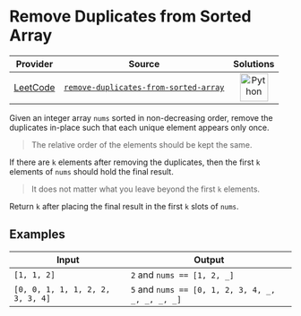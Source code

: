 # Remove Duplicates from Sorted Array

<!-- INFO TABLE BEGIN -->

| Provider                                        | Source                                                                                                     | Solutions                                                                                                                                        |
| :---------------------------------------------: | :--------------------------------------------------------------------------------------------------------: | :----------------------------------------------------------------------------------------------------------------------------------------------: |
| [LeetCode](../../../docs/providers/LeetCode.md) | [`remove-duplicates-from-sorted-array`](https://leetcode.com/problems/remove-duplicates-from-sorted-array) | [<img src="https://res.cloudinary.com/rascaltwo/image/upload/v1631924087/python_xzdlti.svg" alt="Python" title="Python" width="50" />](solve.py) |

<!-- INFO TABLE END -->

Given an integer array `nums` sorted in non-decreasing order, remove the duplicates in-place such that each unique element appears only once.

> The relative order of the elements should be kept the same.

If there are `k` elements after removing the duplicates, then the first `k` elements of `nums` should hold the final result.

> It does not matter what you leave beyond the first `k` elements.

Return `k` after placing the final result in the first `k` slots of `nums`.

## Examples

| Input                            | Output                                           |
| -------------------------------- | ------------------------------------------------ |
| `[1, 1, 2]`                      | `2` and `nums == [1, 2, _]`                      |
| `[0, 0, 1, 1, 1, 2, 2, 3, 3, 4]` | `5` and `nums == [0, 1, 2, 3, 4, _, _, _, _, _]` |
